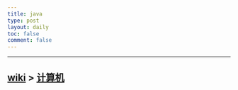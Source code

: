 ```yaml
---
title: java
type: post
layout: daily
toc: false
comment: false
---
```

---
[wiki](/gknows/wiki) > [计算机](/gknows/计算机)
---
